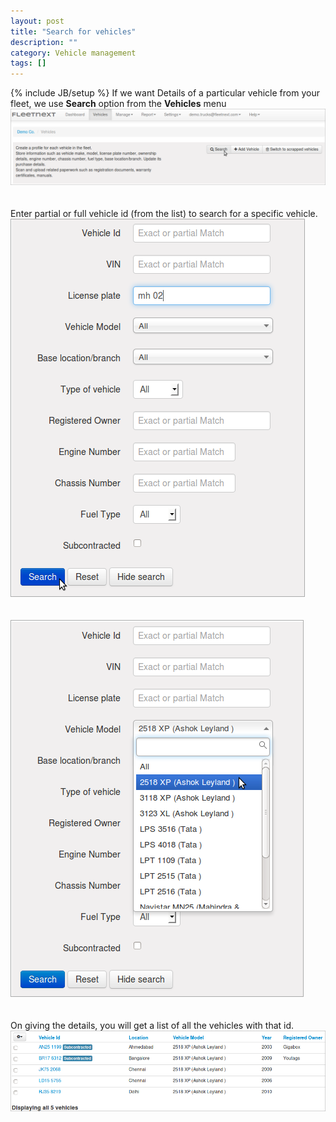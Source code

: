 ```yaml
---
layout: post
title: "Search for vehicles"
description: ""
category: Vehicle management
tags: []
---
```

{% include JB/setup %}
If we want Details of a particular vehicle from your fleet, we use **Search** option from the **Vehicles** menu<br/>
![Search 1](/assets/images/tb/search_01.png)  
<br/>  
Enter partial or full vehicle id (from the list) to search for a specific vehicle.
![Give parameters for seaching](/assets/images/tb/search_02.png)  
<br/>  
![Give parameters for seaching](/assets/images/tb/search_03.png)  
<br/>  
On giving the details, you will get a list of all the vehicles with that id.
![All the vehicles](/assets/images/tb/search_04.png)  

